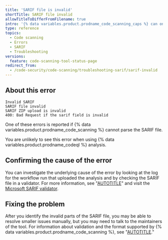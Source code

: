```yaml
---
title: 'SARIF file is invalid'
shortTitle: SARIF file invalid
allowTitleToDifferFromFilename: true
intro: '{% data variables.product.prodname_code_scanning_caps %} can only process syntactically invalid SARIF files. Invalid files are rejected.'
type: reference
topics:
  - Code scanning
  - Errors
  - SARIF
  - Troubleshooting
versions:
  feature: code-scanning-tool-status-page
redirect_from:
  - /code-security/code-scanning/troubleshooting-sarif/sarif-invalid
---
```


## About this error

```text
Invalid SARIF
SARIF file invalid
SARIF ZIP upload is invalid
400: Bad Request if the sarif field is invalid
```

One of these errors is reported if {% data variables.product.prodname_code_scanning %} cannot parse the SARIF file.

You are unlikely to see this error when using {% data variables.product.prodname_codeql %} analysis.

## Confirming the cause of the error

You can investigate the underlying cause of the error by looking at the log for the workflow run that uploaded the analysis and by checking the SARIF file in a validator. For more information, see "[AUTOTITLE](/actions/monitoring-and-troubleshooting-workflows/using-workflow-run-logs)" and visit the [Microsoft SARIF validator](https://sarifweb.azurewebsites.net/).

## Fixing the problem

After you identify the invalid parts of the SARIF file, you may be able to resolve smaller issues manually, but you may need to talk to the maintainers of the tool. For information about validation and the format supported by {% data variables.product.prodname_code_scanning %}, see "[AUTOTITLE](/code-security/code-scanning/integrating-with-code-scanning/sarif-support-for-code-scanning)."
